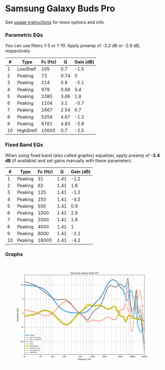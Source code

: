 # Samsung Galaxy Buds Pro
See [usage instructions](https://github.com/jaakkopasanen/AutoEq#usage) for more options and info.

### Parametric EQs
You can use filters 1-5 or 1-10. Apply preamp of -3.2 dB or -2.9 dB, respectively.

|   # | Type      |   Fc (Hz) |    Q |   Gain (dB) |
|-----|-----------|-----------|------|-------------|
|   1 | LowShelf  |       105 | 0.7  |        -1.5 |
|   2 | Peaking   |        73 | 0.74 |         3   |
|   3 | Peaking   |       214 | 0.8  |        -5.1 |
|   4 | Peaking   |       979 | 0.68 |         3.4 |
|   5 | Peaking   |      3385 | 3.66 |         1.9 |
|   6 | Peaking   |      1104 | 3.1  |        -0.7 |
|   7 | Peaking   |      1667 | 2.54 |         0.7 |
|   8 | Peaking   |      5259 | 4.67 |        -1.2 |
|   9 | Peaking   |      6761 | 4.83 |        -2.8 |
|  10 | HighShelf |     10000 | 0.7  |        -2.5 |

### Fixed Band EQs
When using fixed band (also called graphic) equalizer, apply preamp of **-3.4 dB** (if available) and set gains manually with these parameters.

|   # | Type    |   Fc (Hz) |    Q |   Gain (dB) |
|-----|---------|-----------|------|-------------|
|   1 | Peaking |        31 | 1.41 |        -1.2 |
|   2 | Peaking |        62 | 1.41 |         1.8 |
|   3 | Peaking |       125 | 1.41 |        -1.2 |
|   4 | Peaking |       250 | 1.41 |        -4.5 |
|   5 | Peaking |       500 | 1.41 |         0.9 |
|   6 | Peaking |      1000 | 1.41 |         2.9 |
|   7 | Peaking |      2000 | 1.41 |         1.6 |
|   8 | Peaking |      4000 | 1.41 |         1   |
|   9 | Peaking |      8000 | 1.41 |        -2.1 |
|  10 | Peaking |     16000 | 1.41 |        -4.2 |

### Graphs
![](./Samsung%20Galaxy%20Buds%20Pro.png)
